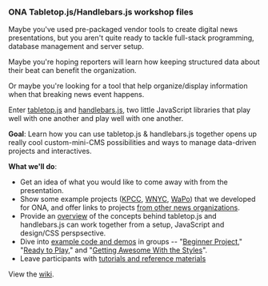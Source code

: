 ### ONA Tabletop.js/Handlebars.js workshop files

Maybe you've used pre-packaged vendor tools to create digital news presentations, but you aren't quite ready to tackle full-stack programming, database management and server setup.

Maybe you're hoping reporters will learn how keeping structured data about their beat can benefit the organization.

Or maybe you're looking for a tool that help organize/display information when that breaking news event happens.

Enter [tabletop.js](https://github.com/jsoma/tabletop) and [handlebars.js](http://handlebarsjs.com/), two little JavaScript libraries that play well with one another and play well with one another.

**Goal**: Learn how you can use tabletop.js & handlebars.js together opens up really cool custom-mini-CMS possibilities and ways to manage data-driven projects and interactives.

**What we'll do**:

* Get an idea of what you would like to come away with from the presentation.
* Show some example projects ([KPCC](http://www.projects.chrislkeller.com/demos/ona-workshop/3-getting-awesome-with-the-styles/), [WNYC](http://project.wnyc.org/ona-handlebars-demo/), [WaPo](http://wpona.com/)) that we developed for ONA, and offer links to projects [from other news organizations](https://github.com/chrislkeller/ona-workshop/wiki/Project-Examples).
* Provide an [overview](https://github.com/chrislkeller/ona-workshop/wiki/Getting-Started) of the concepts behind tabletop.js and handlebars.js can work together from a setup, JavaScript and design/CSS perspsective.
* Dive into [example code and demos](https://github.com/chrislkeller/ona-workshop/wiki/Links-to-Demos) in groups -- "[Beginner Project](https://github.com/chrislkeller/ona-workshop/tree/master/1-beginner-project)," "[Ready to Play](https://github.com/chrislkeller/ona-workshop/tree/master/2-creating-separate-template-files)," and "[Getting Awesome With the Styles](https://github.com/chrislkeller/ona-workshop/tree/master/3-getting-awesome-with-the-styles)".
* Leave participants with [tutorials and reference materials](https://github.com/chrislkeller/ona-workshop/wiki/Tutorials-and-Reference)

View the [wiki](https://github.com/chrislkeller/ona-workshop/wiki).